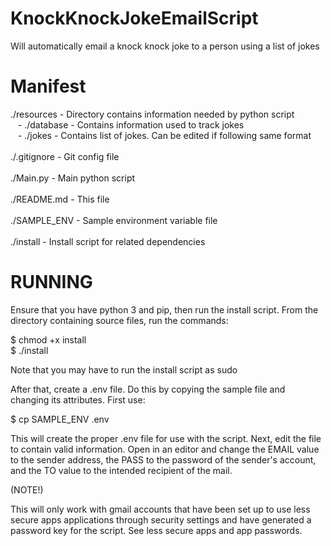 # KnockKnockJokeEmailScript
Will automatically email a knock knock joke to a person using a list of jokes


# Manifest

./resources - Directory contains information needed by python script <br>
&nbsp;&nbsp;&nbsp;- ./database - Contains information used to track jokes <br>
&nbsp;&nbsp;&nbsp;- ./jokes - Contains list of jokes. Can be edited if following same format <br><br>
./.gitignore - Git config file <br><br>
./Main.py - Main python script<br><br>
./README.md - This file<br><br>
./SAMPLE_ENV - Sample environment variable file<br><br>
./install - Install script for related dependencies



# RUNNING

Ensure that you have python 3 and pip, then run the install script. From the directory containing source files, run the 
commands:

 $ chmod +x install <br>
 $ ./install
 
 Note that you may have to run the install script as sudo
 
After that, create a .env file. Do this by copying the sample file and changing its attributes. First use:

 $ cp SAMPLE_ENV .env
 
This will create the proper .env file for use with the script. Next, edit the file to contain valid information. Open 
in an editor and change the EMAIL value to the sender address, the PASS to the password of the sender's account, and the
TO value to the intended recipient of the mail. 

(NOTE!)

This will only work with gmail accounts that have been set up to use less secure apps applications through security settings and
have generated a password key for the script. See less secure apps and app passwords.